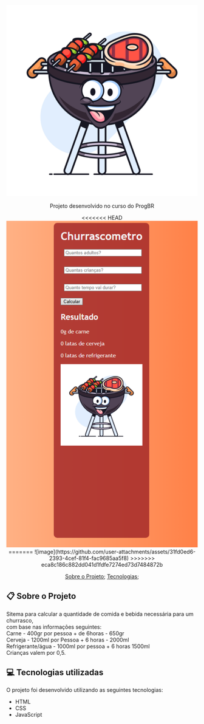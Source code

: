<p align="center">
   <img src="./src/img/churras.jpg" alt="Churrasqueirinha"/>
</p>
<div align="center">
   Projeto desenvolvido no curso do ProgBR
</div>

<p align="center">
<<<<<<< HEAD
    <img src="./src/img/tela.png" alt="tela da aplicação"/>
=======
   ![image](https://github.com/user-attachments/assets/31fd0ed6-2393-4cef-81f4-fac9685aa5f8)
>>>>>>> eca8c186c882dd041d1fdfe7274ed73d7484872b
</p>

<p align="center">
  <a href="#clipboard-sobre-o-projeto">Sobre o Projeto</a>;
  <a href="#computer-tecnologias-utilizadas">Tecnologias</a>;
</p>

## :clipboard: Sobre o Projeto

Sitema para calcular a quantidade de comida e bebida necessária para um churrasco,
</br>
com base nas informações seguintes:
</br>
Carne - 400gr por pessoa + de 6horas - 650gr
</br>
Cerveja - 1200ml por Pessoa + 6 horas - 2000ml
</br>
Refrigerante/água - 1000ml por pessoa + 6 horas 1500ml
</br>
Crianças valem por 0,5.

## :computer: Tecnologias utilizadas

O projeto foi desenvolvido utilizando as seguintes tecnologias:

- HTML
- CSS
- JavaScript
